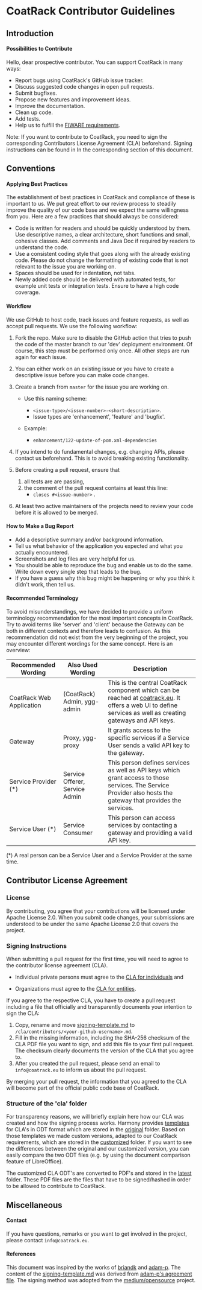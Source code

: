 # CoatRack Contributor Guidelines



## Introduction

#### Possibilities to Contribute

Hello, dear prospective contributor. You can support CoatRack in many ways:

- Report bugs using CoatRack's GitHub issue tracker.
- Discuss suggested code changes in open pull requests.
- Submit bugfixes.
- Propose new features and improvement ideas.
- Improve the documentation.
- Clean up code.
- Add tests.
- Help us to fulfill the [FIWARE requirements](https://fiware-requirements.readthedocs.io/en/latest/).



Note: If you want to contribute to CoatRack, you need to sign the corresponding Contributors License Agreement (CLA) beforehand. Signing instructions can be found in In the corresponding section of this document.



## Conventions

#### Applying Best Practices

The establishment of best practices in CoatRack and compliance of these is important to us. We put great effort to our review process to steadily improve the quality of our code base and we expect the same willingness from you. Here are a few practices that should always be considered: 

* Code is written for readers and should be quickly understood by them. Use descriptive names, a clear architecture, short functions and small, cohesive classes. Add comments and Java Doc if required by readers to understand the code.
* Use a consistent coding style that goes along with the already existing code. Please do not change the formatting of existing code that is not relevant to the issue you are working on.
* Spaces should be used for indentation, not tabs.
* Newly added code should be delivered with automated tests, for example unit tests or integration tests. Ensure to have a high code coverage.



#### Workflow

We use GitHub to host code, track issues and feature requests, as well as accept pull requests. We use the following workflow:

1. Fork the repo. Make sure to disable the GitHub action that tries to push the code of the master branch to our 'dev' deployment environment. Of course, this step must be performed only once. All other steps are run again for each issue.

2. You can either work on an existing issue or you have to create a descriptive issue before you can make code changes. 

3. Create a branch from `master` for the issue you are working on. 

   * Use this naming scheme: 
     * `<issue-type>/<issue-number>-<short-description>`. 
     * Issue types are 'enhancement', 'feature' and 'bugfix'.

   * Example: 
     * `enhancement/122-update-of-pom.xml-dependencies`

4. If you intend to do fundamental changes, e.g. changing APIs, please contact us beforehand. This is to avoid breaking existing functionality.

5. Before creating a pull request, ensure that
   1. all tests are are passing,
   2. the comment of the pull request contains at least this line: 
      * `closes #<issue-number>` .

6. At least two active maintainers of the projects need to review your code before it is allowed to be merged.



#### How to Make a Bug Report

* Add a descriptive summary and/or background information.
* Tell us what behavior of the application you expected and what you actually encountered.
* Screenshots and log files are very helpful for us.
* You should be able to reproduce the bug and enable us to do the same. Write down every single step that leads to the bug.
* If you have a guess why this bug might be happening or why you think it didn't work, then tell us.



#### Recommended Terminology

To avoid misunderstandings, we have decided to provide a uniform terminology recommendation for the most important concepts in CoatRack. Try to avoid terms like 'server' and 'client' because the Gateway can be both in different contexts and therefore leads to confusion. As this recommendation did not exist from the very beginning of the project, you may encounter different wordings for the same concept. Here is an overview:

| Recommended Wording      | Also Used Wording              | Description                                                  |
| ------------------------ | ------------------------------ | ------------------------------------------------------------ |
| CoatRack Web Application | (CoatRack) Admin, ygg-admin    | This is the central CoatRack component which can be reached at [coatrack.eu](https://coatrack.eu/). It offers a web UI to define services as well as creating gateways and API keys. |
| Gateway                  | Proxy, ygg-proxy               | It grants access to the specific services if a Service User sends a valid API key to the gateway. |
| Service Provider (\*)        | Service Offerer, Service Admin | This person defines services as well as API keys which grant access to those services. The Service Provider also hosts the gateway that provides the services. |
| Service User (\*)             | Service Consumer               | This person can access services by contacting a gateway and providing a valid API key. |

(\*) A real person can be a Service User and a Service Provider at the same time.



## Contributor License Agreement

### License

By contributing, you agree that your contributions will be licensed under Apache License 2.0. When you submit code changes, your submissions are understood to be under the same Apache License 2.0 that covers the project.



### Signing Instructions

When submitting a pull request for the first time, you will need to agree to the contributor license agreement (CLA). 

* Individual private persons must agree to the [CLA for individuals](https://github.com/coatrack/coatrack/blob/master/cla/latest/coatrack-individual-cla.pdf) and 

* Organizations must agree to the [CLA for entities](https://github.com/coatrack/coatrack/blob/master/cla/latest/coatrack-entity-cla.pdf). 

If you agree to the respective CLA, you have to create a pull request including a file that officially and transparently documents your intention to sign the CLA:

1. Copy, rename and move [signing-template.md](https://github.com/coatrack/coatrack/blob/master/cla/signing-template.md) to `/cla/contributors/<your-github-username>.md`. 
2. Fill in the missing information, including the SHA-256 checksum of the CLA PDF file you want to sign, and add this file to your first pull request. The checksum clearly documents the version of the CLA that you agree to.
3. After you created the pull request, please send an email to `info@coatrack.eu` to inform us about the pull request. 

By merging your pull request, the information that you agreed to the CLA will become part of the official public code base of CoatRack.



### Structure of the 'cla' folder

For transparency reasons, we will briefly explain here how our CLA was created and how the signing process works. Harmony provides [templates](http://harmonyagreements.org/agreements.html) for CLA's in ODT format which are stored in the [original](https://github.com/coatrack/coatrack/tree/master/cla/source/original) folder. Based on those templates we made custom versions, adapted to our CoatRack requirements, which are stored in the [customized](https://github.com/coatrack/coatrack/tree/master/cla/source/customized) folder. If you want to see the differences between the original and our customized version, you can easily compare the two ODT files (e.g. by using the document comparison feature of LibreOffice). 

The customized CLA ODT's are converted to PDF's and stored in the [latest](https://github.com/coatrack/coatrack/tree/master/cla/latest) folder. These PDF files are the files that have to be signed/hashed in order to be allowed to contribute to CoatRack.



## Miscellaneous

#### Contact

If you have questions, remarks or you want to get involved in the project, please contact ```info@coatrack.eu```.



#### References

This document was inspired by the works of [briandk](https://gist.github.com/briandk/3d2e8b3ec8daf5a27a62) and [adam-p](https://github.com/adam-p/markdown-here/blob/master/CONTRIBUTING.md). The content of the [signing-template.md](https://github.com/coatrack/signing-template.md) was derived from [adam-p's agreement file](https://github.com/adam-p/markdown-here/blob/master/contributors/adam-p.md). The signing method was adopted from the [medium/opensource](https://github.com/medium/opensource) project.

